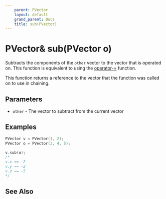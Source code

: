 ```yaml
---
    parent: PVector
    layout: default
    grand_parent: Docs
    title: sub(PVector)
---
```

# PVector& sub(PVector o)
Subtracts the components of the `other` vector to the vector that is operated on. This function is equivalent to using the [operator-=](op_mneq_PVector) function. 

This function returns a reference to the vector that the function was called on to use in chaining. 

## Parameters
- `other` - The vector to subtract from the current vector

## Examples
```cpp
PVector v = PVector(1, 2);
PVector o = PVector(3, 4, 5);

v.sub(o);
/*
v.x == -2
v.y == -2
v.z == -5
*/
```

## See Also